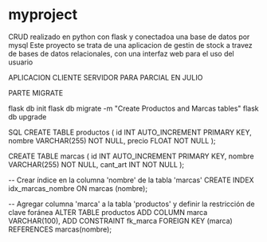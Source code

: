# myproject

CRUD realizado en python con flask y conectadoa una base de datos por mysql
Este proyecto se trata de una aplicacion de gestin de stock a travez de bases de datos relacionales, con una interfaz web para el uso del usuario



APLICACION CLIENTE SERVIDOR PARA PARCIAL EN JULIO




PARTE MIGRATE

flask db init
flask db migrate -m "Create Productos and Marcas tables"
flask db upgrade


SQL
CREATE TABLE productos (
    id INT AUTO_INCREMENT PRIMARY KEY,
    nombre VARCHAR(255) NOT NULL,
    precio FLOAT NOT NULL
);


CREATE TABLE marcas (
    id INT AUTO_INCREMENT PRIMARY KEY,
    nombre VARCHAR(255) NOT NULL,
    cant_art INT NOT NULL
);

-- Crear índice en la columna 'nombre' de la tabla 'marcas'
CREATE INDEX idx_marcas_nombre ON marcas (nombre);

-- Agregar columna 'marca' a la tabla 'productos' y definir la restricción de clave foránea
ALTER TABLE productos
ADD COLUMN marca VARCHAR(100),
ADD CONSTRAINT fk_marca
FOREIGN KEY (marca) REFERENCES marcas(nombre);
